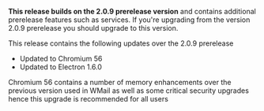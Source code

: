 **This release builds on the 2.0.9 prerelease version** and contains additional prerelease features such as services. If you're upgrading from the version 2.0.9 prerelease you should upgrade to this version.

This release contains the following updates over the 2.0.9 prerelease

* Updated to Chromium 56
* Updated to Electron 1.6.0

Chromium 56 contains a number of memory enhancements over the previous version used in WMail as well as some critical security upgrades hence this upgrade is recommended for all users
